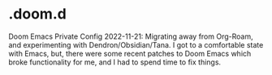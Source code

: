 # .doom.d
Doom Emacs Private Config
2022-11-21: Migrating away from Org-Roam, and experimenting with Dendron/Obsidian/Tana. I got to a comfortable state with Emacs, but, there were some recent patches to Doom Emacs which broke functionality for me, and I had to spend time to fix things. 
